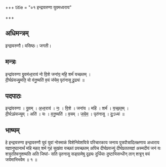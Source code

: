 +++
title = "०१ इन्द्रावरुणा युवमध्वराय"

+++
## अधिमन्त्रम्
इन्द्रावरुणौ। वसिष्ठः। जगती।

## मन्त्रः
इन्द्रा॑वरुणा यु॒वम॑ध्व॒राय॑ नो वि॒शे जना॑य॒ महि॒ शर्म॑ यच्छतम् ।  
दी॒र्घप्र॑यज्यु॒मति॒ यो व॑नु॒ष्यति॑ व॒यं ज॑येम॒ पृत॑नासु दू॒ढ्यः॑ ॥

## पदपाठः
इन्द्रा॑वरुणा । यु॒वम् । अ॒ध्व॒राय॑ । नः॒ । वि॒शे । जना॑य । महि॑ । शर्म॑ । य॒च्छ॒त॒म् ।  
दी॒र्घऽप्र॑यज्युम् । अति॑ । यः । व॒नु॒ष्यति॑ । व॒यम् । ज॒ये॒म॒ । पृत॑नासु । दुः॒ऽध्यः॑ ॥

## भाष्यम्
हे इन्द्रावरुणा इन्द्रावरुणौ युवं युवां नोस्माकं विशेनिवेशयित्रे परिचारकाय जनाय पुत्रपौत्रादिलक्षणाय अध्वराय यज्ञानुष्ठानार्थं महि महत् शर्म गृहं सुखंवा यच्छतं प्रयच्छतम् अपिच दीर्घप्रयज्युं दीर्घप्रततयज्ञं अस्मदीयं जनं यः शत्रुरतिवनुशष्यति अति जिघां- सति पृतनासु सङ्ग्रामेषु दूढ्यः दुर्धियाः दुष्टाभिसन्धीन् तान् शत्रून् वयं जयेमाभिभवेम ॥ १ ॥